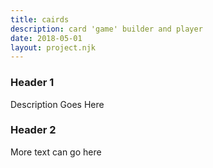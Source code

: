```yaml
---
title: cairds
description: card 'game' builder and player
date: 2018-05-01
layout: project.njk
---
```


### Header 1
Description Goes Here

### Header 2
More text can go here
